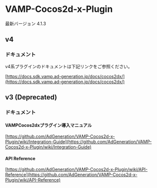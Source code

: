 # VAMP-Cocos2d-x-Plugin

最新バージョン 4.1.3

## v4

### ドキュメント

v4系プラグインのドキュメントは下記リンクをご参照ください。

[https://docs.sdk.vamp.ad-generation.jp/docs/cocos2dx/](https://docs.sdk.vamp.ad-generation.jp/docs/cocos2dx/)

## v3 (Deprecated)

### ドキュメント
#### VAMPCocos2dxプラグイン導入マニュアル

[https://github.com/AdGeneration/VAMP-Cocos2d-x-Plugin/wiki/Integration-Guide](https://github.com/AdGeneration/VAMP-Cocos2d-x-Plugin/wiki/Integration-Guide)

#### API Reference

[https://github.com/AdGeneration/VAMP-Cocos2d-x-Plugin/wiki/API-Reference](https://github.com/AdGeneration/VAMP-Cocos2d-x-Plugin/wiki/API-Reference)
